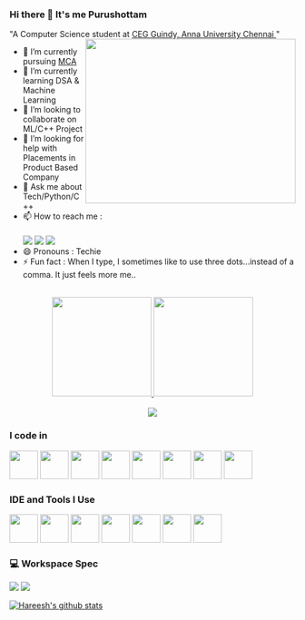 ### Hi there 👋 It's me Purushottam
"A Computer Science student at [ CEG Guindy, Anna University Chennai ](https://ceg.annauniv.edu/)"
<img align="right" width="370" height="290" src="https://i.pinimg.com/originals/47/f0/34/47f0342cec72b800463bf003eac1257e.gif">
- 🔭 I’m currently pursuing [ MCA ](https://www.shiksha.com/college/college-of-engineering-guindy-anna-university-guindy-chennai-51546/course-master-of-computer-applications-mca-296282)                                                 
- 🌱 I’m currently learning DSA & Machine Learning
- 👯 I’m looking to collaborate on ML/C++ Project
- 🤔 I’m looking for help with Placements in Product Based Company
- 💬 Ask me about Tech/Python/C++
- 📫 How to reach me : <br /><div style="margin-top:20px;">[<img src="https://img.shields.io/badge/Facebook-1877F2?style=for-the-badge&logo=facebook&logoColor=white"/>](https://www.facebook.com/pkr.bca/) [<img src="https://img.shields.io/badge/Twitter-1DA1F2?style=for-the-badge&logo=twitter&logoColor=white" />](https://twitter.com/Puru_bca) [<img src="https://img.shields.io/badge/LinkedIn-0077B5?style=for-the-badge&logo=linkedin&logoColor=white" />](https://www.linkedin.com/in/pk-bca/)</div>
- 😄 Pronouns : Techie
- ⚡ Fun fact : When I type, I sometimes like to use three dots…instead of a comma. It just feels more me..
<p align='center'>
  <br>
  <a href="#">
  <img src="https://github-readme-stats.vercel.app/api?username=PurushottamPK&show_icons=true&count_private=true&theme=dark" height="175">
  <img src="https://github-readme-stats.vercel.app/api/top-langs/?username=PurushottamPK&layout=compact&theme=dark&hide=css,html" height = "175">
   <br>
   <br>
  <img src="https://komarev.com/ghpvc/?username=PurushottamPK&color=green&label=+Developers+Inspired"/>
</a>
</p>

### I code in
<img height="50" width="50" src="https://img.icons8.com/color/48/000000/python.png" /> <img height="50" width="50" src="https://img.icons8.com/color/48/000000/c-programming.png" /> <img height="50" width="50" src="https://img.icons8.com/color/48/000000/c-plus-plus-logo.png" /> <img height="50" width="50" src="https://img.icons8.com/color/48/000000/java-coffee-cup-logo.png" /> <img height="50" width="50" src="https://img.icons8.com/color/48/000000/html-5.png" /> <img height="50" width="50" src="https://img.icons8.com/color/48/000000/css3.png" /> <img height="50" width="50" src="https://img.icons8.com/color/48/000000/bootstrap.png" />
<img height="50" width="50" src="https://img.icons8.com/color/48/000000/javascript.png"/>

### IDE and Tools I Use
<img height="50" width="50" src="https://img.icons8.com/color/48/000000/visual-studio-code-2019.png"/> <img height="50" width="50" src="https://img.icons8.com/color/48/000000/pycharm.png"/> <img height="50" width="50" src="https://img.icons8.com/color/50/000000/git.png"/> <img height="50" width="50" src="https://img.icons8.com/dusk/64/000000/anaconda.png"/>  <img height="50" width="50" src="https://img.icons8.com/fluent/96/000000/sublime-text.png" /> <img height="50" src="https://img.icons8.com/officel/80/000000/java-eclipse.png" /> <img height="50" width="50" src="https://images-wixmp-ed30a86b8c4ca887773594c2.wixmp.com/i/feaf74a2-da81-42f2-9c50-37686d02557a/d73n2y9-fc7e0a66-1dd8-42d2-9aba-29a33990067b.png" />

### 💻 Workspace Spec
<img src="https://img.shields.io/badge/Intel-Core_i5_10th-0071C5?style=for-the-badge&logo=intel&logoColor=white"/>  <img src="https://img.shields.io/badge/Windows-ASUS_Zenbook_3-0078D6?style=for-the-badge&logo=windows&logoColor=white"/> 

[![Hareesh's github stats](https://github-readme-stats.vercel.app/api?username=hareesh-r&hide=issues,contribs)](https://github.com/hareesh-r/github-readme-stats)
